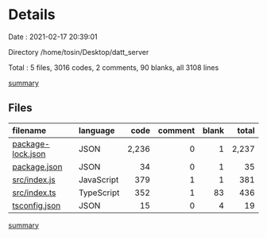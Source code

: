 # Details

Date : 2021-02-17 20:39:01

Directory /home/tosin/Desktop/datt_server

Total : 5 files,  3016 codes, 2 comments, 90 blanks, all 3108 lines

[summary](results.md)

## Files
| filename | language | code | comment | blank | total |
| :--- | :--- | ---: | ---: | ---: | ---: |
| [package-lock.json](/package-lock.json) | JSON | 2,236 | 0 | 1 | 2,237 |
| [package.json](/package.json) | JSON | 34 | 0 | 1 | 35 |
| [src/index.js](/src/index.js) | JavaScript | 379 | 1 | 1 | 381 |
| [src/index.ts](/src/index.ts) | TypeScript | 352 | 1 | 83 | 436 |
| [tsconfig.json](/tsconfig.json) | JSON | 15 | 0 | 4 | 19 |

[summary](results.md)